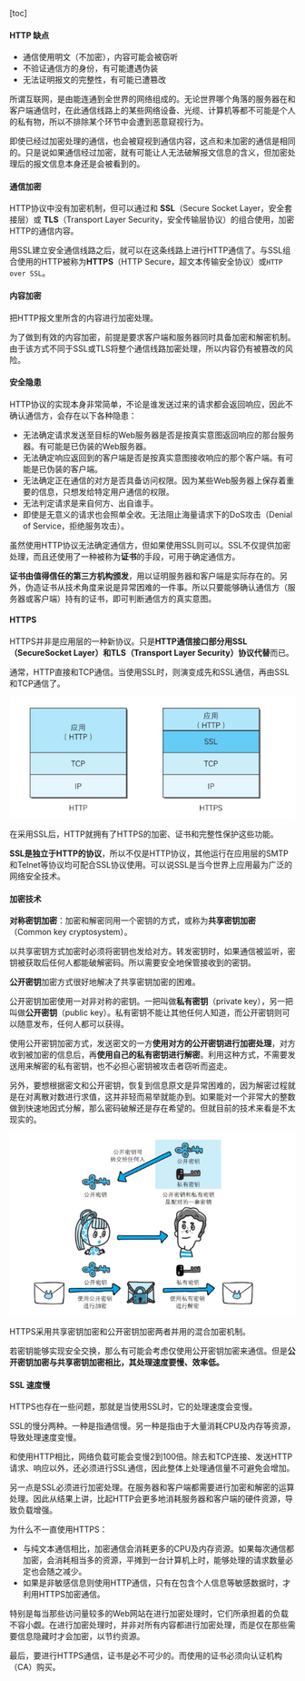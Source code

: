 [toc]

#### HTTP 缺点

- 通信使用明文（不加密），内容可能会被窃听
- 不验证通信方的身份，有可能遭遇伪装
- 无法证明报文的完整性，有可能已遭篡改



所谓互联网，是由能连通到全世界的网络组成的。无论世界哪个角落的服务器在和客户端通信时，在此通信线路上的某些网络设备、光缆、计算机等都不可能是个人的私有物，所以不排除某个环节中会遭到恶意窥视行为。

即使已经过加密处理的通信，也会被窥视到通信内容，这点和未加密的通信是相同的。只是说如果通信经过加密，就有可能让人无法破解报文信息的含义，但加密处理后的报文信息本身还是会被看到的。



#### 通信加密

HTTP协议中没有加密机制，但可以通过和 **SSL**（Secure Socket Layer，安全套接层）或 **TLS**（Transport Layer Security，安全传输层协议）的组合使用，加密HTTP的通信内容。

用SSL建立安全通信线路之后，就可以在这条线路上进行HTTP通信了。与SSL组合使用的HTTP被称为**HTTPS**（HTTP Secure，超文本传输安全协议）或`HTTP over SSL`。



#### 内容加密

把HTTP报文里所含的内容进行加密处理。

为了做到有效的内容加密，前提是要求客户端和服务器同时具备加密和解密机制。由于该方式不同于SSL或TLS将整个通信线路加密处理，所以内容仍有被篡改的风险。



#### 安全隐患

HTTP协议的实现本身非常简单，不论是谁发送过来的请求都会返回响应，因此不确认通信方，会存在以下各种隐患：

-  无法确定请求发送至目标的Web服务器是否是按真实意图返回响应的那台服务器。有可能是已伪装的Web服务器。
- 无法确定响应返回到的客户端是否是按真实意图接收响应的那个客户端。有可能是已伪装的客户端。
- 无法确定正在通信的对方是否具备访问权限。因为某些Web服务器上保存着重要的信息，只想发给特定用户通信的权限。
- 无法判定请求是来自何方、出自谁手。
- 即使是无意义的请求也会照单全收。无法阻止海量请求下的DoS攻击（Denial of Service，拒绝服务攻击）。

虽然使用HTTP协议无法确定通信方，但如果使用SSL则可以。SSL不仅提供加密处理，而且还使用了一种被称为**证书**的手段，可用于确定通信方。

**证书由值得信任的第三方机构颁发**，用以证明服务器和客户端是实际存在的。另外，伪造证书从技术角度来说是异常困难的一件事。所以只要能够确认通信方（服务器或客户端）持有的证书，即可判断通信方的真实意图。



#### HTTPS

HTTPS并非是应用层的一种新协议。只是**HTTP通信接口部分用SSL（SecureSocket Layer）和TLS（Transport Layer Security）协议代替**而已。

通常，HTTP直接和TCP通信。当使用SSL时，则演变成先和SSL通信，再由SSL和TCP通信了。

![image-20200806232411136](../../zypictures/books/ComputerNetwork_http8.png)

在采用SSL后，HTTP就拥有了HTTPS的加密、证书和完整性保护这些功能。

**SSL是独立于HTTP的协议**，所以不仅是HTTP协议，其他运行在应用层的SMTP和Telnet等协议均可配合SSL协议使用。可以说SSL是当今世界上应用最为广泛的网络安全技术。



#### 加密技术

**对称密钥加密**：加密和解密同用一个密钥的方式，或称为**共享密钥加密**（Common key cryptosystem）。

以共享密钥方式加密时必须将密钥也发给对方。转发密钥时，如果通信被监听，密钥被获取后任何人都能破解密码。所以需要安全地保管接收到的密钥。

**公开密钥**加密方式很好地解决了共享密钥加密的困难。

公开密钥加密使用一对非对称的密钥。一把叫做**私有密钥**（private key），另一把叫做**公开密钥**（public key）。私有密钥不能让其他任何人知道，而公开密钥则可以随意发布，任何人都可以获得。

使用公开密钥加密方式，发送密文的一方**使用对方的公开密钥进行加密处理**，对方收到被加密的信息后，再**使用自己的私有密钥进行解密**。利用这种方式，不需要发送用来解密的私有密钥，也不必担心密钥被攻击者窃听而盗走。

另外，要想根据密文和公开密钥，恢复到信息原文是异常困难的，因为解密过程就是在对离散对数进行求值，这并非轻而易举就能办到。如果能对一个非常大的整数做到快速地因式分解，那么密码破解还是存在希望的。但就目前的技术来看是不太现实的。

![image-20200806233611020](../../zypictures/books/ComputerNetwork_http8.1.png)

HTTPS采用共享密钥加密和公开密钥加密两者并用的混合加密机制。

若密钥能够实现安全交换，那么有可能会考虑仅使用公开密钥加密来通信。但是**公开密钥加密与共享密钥加密相比，其处理速度要慢、效率低。**





#### SSL 速度慢

HTTPS也存在一些问题，那就是当使用SSL时，它的处理速度会变慢。

SSL的慢分两种。一种是指通信慢。另一种是指由于大量消耗CPU及内存等资源，导致处理速度变慢。

和使用HTTP相比，网络负载可能会变慢2到100倍。除去和TCP连接、发送HTTP请求、响应以外，还必须进行SSL通信，因此整体上处理通信量不可避免会增加。

另一点是SSL必须进行加密处理。在服务器和客户端都需要进行加密和解密的运算处理。因此从结果上讲，比起HTTP会更多地消耗服务器和客户端的硬件资源，导致负载增强。

为什么不一直使用HTTPS：

- 与纯文本通信相比，加密通信会消耗更多的CPU及内存资源。如果每次通信都加密，会消耗相当多的资源，平摊到一台计算机上时，能够处理的请求数量必定也会随之减少。
- 如果是非敏感信息则使用HTTP通信，只有在包含个人信息等敏感数据时，才利用HTTPS加密通信。

特别是每当那些访问量较多的Web网站在进行加密处理时，它们所承担着的负载不容小觑。在进行加密处理时，并非对所有内容都进行加密处理，而是仅在那些需要信息隐藏时才会加密，以节约资源。

最后，要进行HTTPS通信，证书是必不可少的。而使用的证书必须向认证机构（CA）购买。